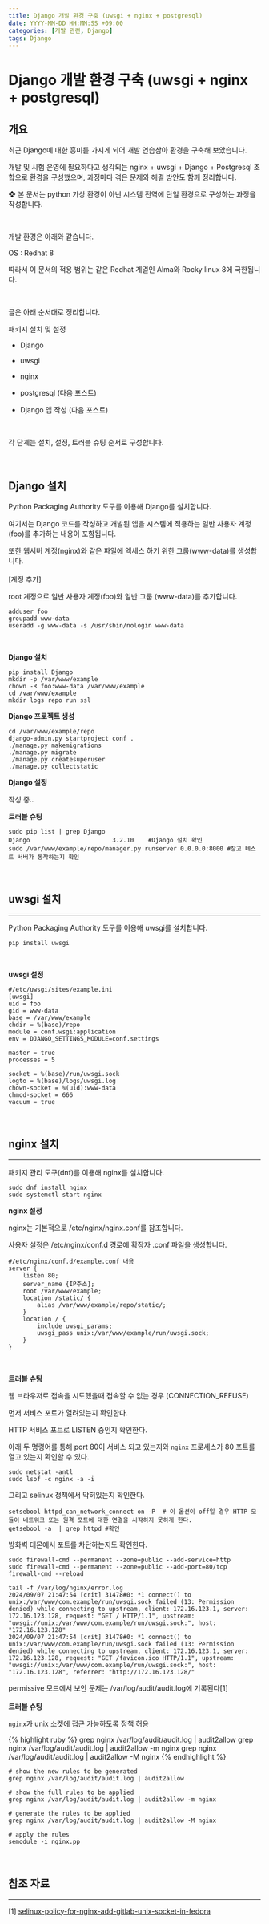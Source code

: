 ```yaml
---
title: Django 개발 환경 구축 (uwsgi + nginx + postgresql)
date: YYYY-MM-DD HH:MM:SS +09:00
categories: [개발 관련, Django]
tags: Django
---
```


# Django 개발 환경 구축 (uwsgi + nginx + postgresql)

## 개요

최근 Django에 대한 흥미를 가지게 되어 개발 연습삼아 환경을 구축해 보았습니다.

개발 및 시험 운영에 필요하다고 생각되는 nginx + uwsgi + Django + Postgresql 조합으로 환경을 구성했으며, 과정마다 겪은 문제와 해결 방안도 함께 정리합니다.

❖ 본 문서는 python 가상 환경이 아닌 시스템 전역에 단일 환경으로 구성하는 과정을 작성합니다.

​

개발 환경은 아래와 같습니다.

OS : Redhat 8

따라서 이 문서의 적용 범위는 같은 Redhat 계열인 Alma와 Rocky linux 8에 국한됩니다.

​

글은 아래 순서대로 정리합니다.

패키지 설치 및 설정

* Django

* uwsgi

* nginx

* postgresql (다음 포스트)

* Django 앱 작성 (다음 포스트)

​

각 단계는 설치, 설정, 트러블 슈팅 순서로 구성합니다.

​

## Django 설치

Python Packaging Authority 도구를 이용해 Django를 설치합니다.

여기서는 Django 코드를 작성하고 개발된 앱을 시스템에 적용하는 일반 사용자 계정(foo)를 추가하는 내용이 포함됩니다.

또한 웹서버 계정(nginx)와 같은 파일에 엑세스 하기 위한 그룹(www-data)를 생성합니다.
<br><br>
[계정 추가]

root 계정으로 일반 사용자 계정(foo)와 일반 그룹 (www-data)를 추가합니다.

```{shell}
adduser foo
groupadd www-data
useradd -g www-data -s /usr/sbin/nologin www-data
```
<br>

**Django 설치**

```{shell}
pip install Django
mkdir -p /var/www/example
chown -R foo:www-data /var/www/example
cd /var/www/example
mkdir logs repo run ssl
```

**Django 프로젝트 생성**

```{shell}
cd /var/www/example/repo
django-admin.py startproject conf .
./manage.py makemigrations
./manage.py migrate
./manage.py createsuperuser
./manage.py collectstatic
```

**Django 설정**

작성 중..

**트러블 슈팅**

```{shell}
sudo pip list | grep Django
Django                       3.2.10    #Django 설치 확인
sudo /var/www/example/repo/manager.py runserver 0.0.0.0:8000 #장고 테스트 서버가 동작하는지 확인
```

<br>

## uwsgi 설치
---
Python Packaging Authority 도구를 이용해 uwsgi를 설치합니다.
```{shell}
pip install uwsgi
```

<br>

**uwsgi 설정**
```{shell}
#/etc/uwsgi/sites/example.ini
[uwsgi]
uid = foo
gid = www-data
base = /var/www/example
chdir = %(base)/repo
module = conf.wsgi:application
env = DJANGO_SETTINGS_MODULE=conf.settings

master = true
processes = 5

socket = %(base)/run/uwsgi.sock
logto = %(base)/logs/uwsgi.log
chown-socket = %(uid):www-data
chmod-socket = 666
vacuum = true
```

<br>

## nginx 설치

---

패키지 관리 도구(dnf)를 이용해 nginx를 설치합니다.

```{shell}
sudo dnf install nginx
sudo systemctl start nginx
```

**nginx 설정**

nginx는 기본적으로 /etc/nginx/nginx.conf를 참조합니다.

사용자 설정은 /etc/nginx/conf.d 경로에 확장자 .conf 파일을 생성합니다.

```{shell}
#/etc/nginx/conf.d/example.conf 내용
server {
    listen 80;
    server_name {IP주소};
    root /var/www/example;
    location /static/ {
        alias /var/www/example/repo/static/;
    }
    location / {
        include uwsgi_params;
        uwsgi_pass unix:/var/www/example/run/uwsgi.sock;
    }
}
```

<br>

**트러블 슈팅**

웹 브라우저로 접속을 시도했을때 접속할 수 없는 경우 (CONNECTION_REFUSE)

먼저 서비스 포트가 열려있는지 확인한다.

HTTP 서비스 포트로 LISTEN 중인지 확인한다.

아래 두 명령어를 통해 port 80이 서비스 되고 있는지와 `nginx` 프로세스가 80 포트를 열고 있는지 확인할 수 있다.

```{shell}
sudo netstat -antl
sudo lsof -c nginx -a -i
```

그리고 selinux 정책에서 막혀있는지 확인한다.

```{shell}
setsebool httpd_can_network_connect on -P  # 이 옵션이 off일 경우 HTTP 모듈이 네트워크 또는 원격 포트에 대한 연결을 시작하지 못하게 한다.
getsebool -a  | grep httpd #확인
```

방화벽 데몬에서 포트를 차단하는지도 확인한다.

```{shell}
sudo firewall-cmd --permanent --zone=public --add-service=http
sudo firewall-cmd --permanent --zone=public --add-port=80/tcp
firewall-cmd --reload
```

```{shell}
tail -f /var/log/nginx/error.log
2024/09/07 21:47:54 [crit] 31478#0: *1 connect() to unix:/var/www/com.example/run/uwsgi.sock failed (13: Permission denied) while connecting to upstream, client: 172.16.123.1, server: 172.16.123.128, request: "GET / HTTP/1.1", upstream: "uwsgi://unix:/var/www/com.example/run/uwsgi.sock:", host: "172.16.123.128"
2024/09/07 21:47:54 [crit] 31478#0: *1 connect() to unix:/var/www/com.example/run/uwsgi.sock failed (13: Permission denied) while connecting to upstream, client: 172.16.123.1, server: 172.16.123.128, request: "GET /favicon.ico HTTP/1.1", upstream: "uwsgi://unix:/var/www/com.example/run/uwsgi.sock:", host: "172.16.123.128", referrer: "http://172.16.123.128/"
```

permissive 모드에서 보안 문제는 /var/log/audit/audit.log에 기록된다[1]
​<br>
<br>
**트러블 슈팅**

`nginx`가 unix 소켓에 접근 가능하도록 정책 허용

{% highlight ruby %}
grep nginx /var/log/audit/audit.log | audit2allow
grep nginx /var/log/audit/audit.log | audit2allow -m nginx
grep nginx /var/log/audit/audit.log | audit2allow -M nginx
{% endhighlight %}

```{console}
# show the new rules to be generated
grep nginx /var/log/audit/audit.log | audit2allow

# show the full rules to be applied
grep nginx /var/log/audit/audit.log | audit2allow -m nginx

# generate the rules to be applied
grep nginx /var/log/audit/audit.log | audit2allow -M nginx

# apply the rules
semodule -i nginx.pp
```

<br>

## 참조 자료
---

[1] [selinux-policy-for-nginx-add-gitlab-unix-socket-in-fedora]("https://axilleas.me/en/blog/2013/selinux-policy-for-nginx-and-gitlab-unix-socket-in-fedora-19/")
